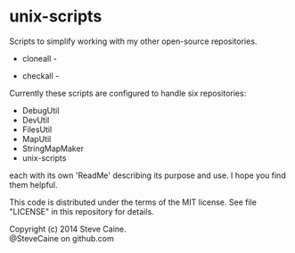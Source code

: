 unix-scripts
============

Scripts to simplify working with my other open-source repositories.

- cloneall - 

- checkall - 

Currently these scripts are configured to handle six repositories:

- DebugUtil
- DevUtil
- FilesUtil
- MapUtil
- StringMapMaker
- unix-scripts

each with its own 'ReadMe' describing its purpose and use. I hope you find them helpful. 

This code is distributed under the terms of the MIT license. See file "LICENSE" in this repository for details.

Copyright (c) 2014 Steve Caine.<br>
@SteveCaine on github.com
